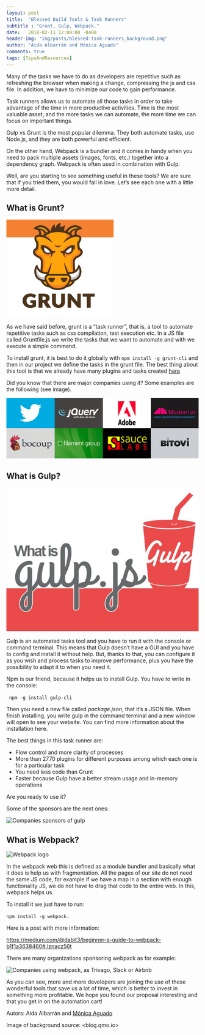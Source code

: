 ```yaml
---
layout: post
title:  "Blessed Build Tools & Task Runners"
subtitle : "Grunt, Gulp, Webpack."
date:   2018-02-11 12:00:00 -0400
header-img: "img/posts/blessed-task-runners_background.png"
author: "Aida Albarrán and Mónica Aguado"
comments: true
tags: [TipsAndResources]
---
```


Many of the tasks we have to do as developers are repetitive such as refreshing the browser when making a change, compressing the js and css file. In addition, we have to minimize our code to gain performance.

Task runners allows us to automate all those tasks in order to take advantage of the time in more productive activities. Time is the most valuable asset, and the more tasks we can automate, the more time we can focus on important things.

Gulp vs Grunt is the most popular dilemma. They both automate tasks, use Node.js, and they are both powerful and efficient.

On the other hand, Webpack is a bundler and it comes in handy when you need to pack multiple assets (images, fonts, etc.) together into a dependency graph. Webpack is often used in combination with Gulp.

Well, are you starting to see something useful in these tools? We are sure that if you tried them, you would fall in love. Let’s see each one with a little more detail.

## What is Grunt?

![Grunt logo](/img/posts/blessed-task-runners_grunt.png)

As we have said before, grunt is a “task runner”, that is, a tool to automate repetitive tasks such as css compilation, test execution etc. In a JS file called Gruntfile.js we write the tasks that we want to automate and with we execute a simple command.

To install grunt, it is best to do it globally with ```npm install -g grunt-cli``` and then in our project we define the tasks in the grunt file. The best thing about this tool is that we already have many plugins and tasks created [here](http://gruntjs.com/plugins)

Did you know that there are major companies using it? Some examples are the following (see image).

![Companies using grunt, as Twitter or Adobe](/img/posts/blessed-task-runners_grunt-companies.png)


## What is Gulp?

![Gulp logo](/img/posts/blessed-task-runners_gulp.jpeg)

Gulp is an automated tasks tool and you have to run it with the console or command terminal. This means that Gulp doesn’t have a GUI and you have to config and install it without help. But, thanks to that, you can configure it as you wish and process tasks to improve performance, plus you have the possibility to adapt it to when you need it.

Npm is our friend, because it helps us to install Gulp. You have to write in the console:

``` npm -g install gulp-cli``` 

Then you need a new file called *package.json*, that it’s a JSON file. When finish installing, you write gulp in the command terminal and a new window will open to see your website. You can find more information about the installation here.

The best things in this task runner are:

* Flow control and more clarity of processes
* More than 2770 plugins for different purposes among which each one is for a particular task
* You need less code than Grunt
* Faster because Gulp have a better stream usage and in-memory operations

Are you ready to use it?

Some of the sponsors are the next ones:

![Companies sponsors of gulp](/img/posts/blessed-task-runners_gulp-companies.png)

## What is Webpack?

![Webpack logo](/img/posts/blessed-task-runners_webpack.png)

In the webpack web this is defined as a module bundler and basically what it does is help us with fragmentation. All the pages of our site do not need the same JS code, for example if we have a map in a section with enough functionality JS, we do not have to drag that code to the entire web. In this, webpack helps us.

To install it we just have to run:

```npm install -g webpack.```

Here is a post with more information:

<https://medium.com/@dabit3/beginner-s-guide-to-webpack-b1f1a3638460#.lznacz56t>

There are many organizations sponsoring webpack as for example:

![Companies using webpack, as Trivago, Slack or Airbnb](/img/posts/blessed-task-runners_webpack-companies.png)



As you can see, more and more developers are joining the use of these wonderful tools that save us a lot of time, which is better to invest in something more profitable. We hope you found our proposal interesting and that you get in on the automation cart!

Autors: Aida Albarrán and [Mónica Aguado](https://medium.com/@MoniAguado)

Image of background source: <blog.qmo.io>